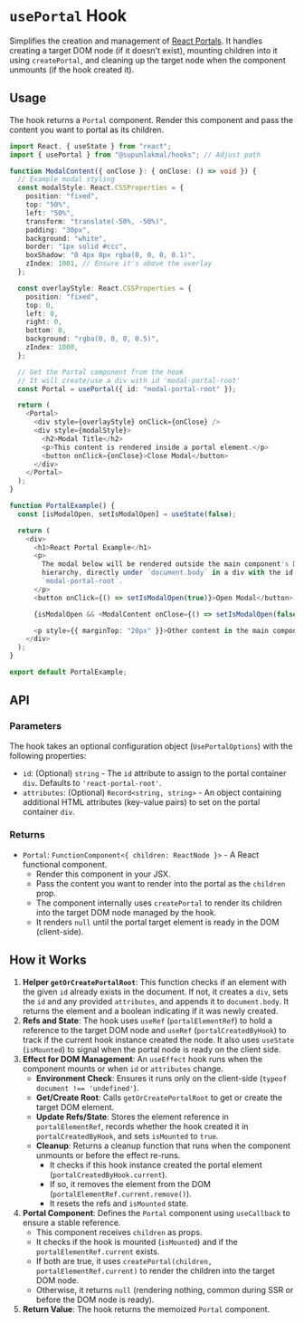 # `usePortal` Hook

Simplifies the creation and management of [React Portals](https://reactjs.org/docs/portals.html). It handles creating a target DOM node (if it doesn't exist), mounting children into it using `createPortal`, and cleaning up the target node when the component unmounts (if the hook created it).

## Usage

The hook returns a `Portal` component. Render this component and pass the content you want to portal as its children.

```typescript
import React, { useState } from "react";
import { usePortal } from "@supunlakmal/hooks"; // Adjust path

function ModalContent({ onClose }: { onClose: () => void }) {
  // Example modal styling
  const modalStyle: React.CSSProperties = {
    position: "fixed",
    top: "50%",
    left: "50%",
    transform: "translate(-50%, -50%)",
    padding: "30px",
    background: "white",
    border: "1px solid #ccc",
    boxShadow: "0 4px 8px rgba(0, 0, 0, 0.1)",
    zIndex: 1001, // Ensure it's above the overlay
  };

  const overlayStyle: React.CSSProperties = {
    position: "fixed",
    top: 0,
    left: 0,
    right: 0,
    bottom: 0,
    background: "rgba(0, 0, 0, 0.5)",
    zIndex: 1000,
  };

  // Get the Portal component from the hook
  // It will create/use a div with id 'modal-portal-root'
  const Portal = usePortal({ id: "modal-portal-root" });

  return (
    <Portal>
      <div style={overlayStyle} onClick={onClose} />
      <div style={modalStyle}>
        <h2>Modal Title</h2>
        <p>This content is rendered inside a portal element.</p>
        <button onClick={onClose}>Close Modal</button>
      </div>
    </Portal>
  );
}

function PortalExample() {
  const [isModalOpen, setIsModalOpen] = useState(false);

  return (
    <div>
      <h1>React Portal Example</h1>
      <p>
        The modal below will be rendered outside the main component's DOM
        hierarchy, directly under `document.body` in a div with the id
        `modal-portal-root`.
      </p>
      <button onClick={() => setIsModalOpen(true)}>Open Modal</button>

      {isModalOpen && <ModalContent onClose={() => setIsModalOpen(false)} />}

      <p style={{ marginTop: "20px" }}>Other content in the main component.</p>
    </div>
  );
}

export default PortalExample;
```

## API

### Parameters

The hook takes an optional configuration object (`UsePortalOptions`) with the following properties:

- `id`: (Optional) `string` - The `id` attribute to assign to the portal container `div`. Defaults to `'react-portal-root'`.
- `attributes`: (Optional) `Record<string, string>` - An object containing additional HTML attributes (key-value pairs) to set on the portal container `div`.

### Returns

- `Portal`: `FunctionComponent<{ children: ReactNode }>` - A React functional component.
  - Render this component in your JSX.
  - Pass the content you want to render into the portal as the `children` prop.
  - The component internally uses `createPortal` to render its children into the target DOM node managed by the hook.
  - It renders `null` until the portal target element is ready in the DOM (client-side).

## How it Works

1.  **Helper `getOrCreatePortalRoot`**: This function checks if an element with the given `id` already exists in the document. If not, it creates a `div`, sets the `id` and any provided `attributes`, and appends it to `document.body`. It returns the element and a boolean indicating if it was newly created.
2.  **Refs and State**: The hook uses `useRef` (`portalElementRef`) to hold a reference to the target DOM node and `useRef` (`portalCreatedByHook`) to track if the current hook instance created the node. It also uses `useState` (`isMounted`) to signal when the portal node is ready on the client side.
3.  **Effect for DOM Management**: An `useEffect` hook runs when the component mounts or when `id` or `attributes` change.
    - **Environment Check**: Ensures it runs only on the client-side (`typeof document !== 'undefined'`).
    - **Get/Create Root**: Calls `getOrCreatePortalRoot` to get or create the target DOM element.
    - **Update Refs/State**: Stores the element reference in `portalElementRef`, records whether the hook created it in `portalCreatedByHook`, and sets `isMounted` to `true`.
    - **Cleanup**: Returns a cleanup function that runs when the component unmounts or before the effect re-runs.
      - It checks if this hook instance created the portal element (`portalCreatedByHook.current`).
      - If so, it removes the element from the DOM (`portalElementRef.current.remove()`).
      - It resets the refs and `isMounted` state.
4.  **Portal Component**: Defines the `Portal` component using `useCallback` to ensure a stable reference.
    - This component receives `children` as props.
    - It checks if the hook is mounted (`isMounted`) and if the `portalElementRef.current` exists.
    - If both are true, it uses `createPortal(children, portalElementRef.current)` to render the children into the target DOM node.
    - Otherwise, it returns `null` (rendering nothing, common during SSR or before the DOM node is ready).
5.  **Return Value**: The hook returns the memoized `Portal` component.
